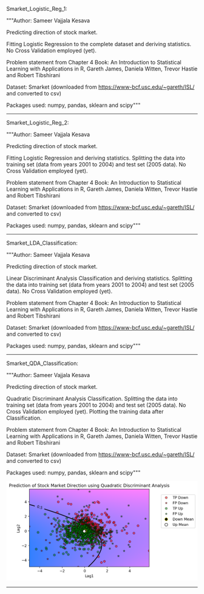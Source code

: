 Smarket_Logistic_Reg_1:

"""Author: Sameer Vajjala Kesava

Predicting direction of stock market.

Fitting Logistic Regression to the complete dataset and deriving statistics.
No Cross Validation employed (yet).

Problem statement from Chapter 4
Book: An Introduction to Statistical Learning with Applications in R, 
       Gareth James, Daniela Witten, Trevor Hastie and Robert Tibshirani

Dataset: Smarket (downloaded from https://www-bcf.usc.edu/~gareth/ISL/ and converted to csv)

Packages used: numpy, pandas, sklearn and scipy"""

----------
Smarket_Logistic_Reg_2:

"""Author: Sameer Vajjala Kesava

Predicting direction of stock market.

Fitting Logistic Regression and deriving statistics.
Splitting the data into training set (data from years 2001 to 2004) and test set (2005 data). 
No Cross Validation employed (yet).

Problem statement from Chapter 4
Book: An Introduction to Statistical Learning with Applications in R, 
       Gareth James, Daniela Witten, Trevor Hastie and Robert Tibshirani

Dataset: Smarket (downloaded from https://www-bcf.usc.edu/~gareth/ISL/ and converted to csv)

Packages used: numpy, pandas, sklearn and scipy"""

----------
Smarket_LDA_Classification:

"""Author: Sameer Vajjala Kesava

Predicting direction of stock market.

Linear Discriminant Analysis Classification and deriving statistics.
Splitting the data into training set (data from years 2001 to 2004) and test set (2005 data). 
No Cross Validation employed (yet).

Problem statement from Chapter 4
Book: An Introduction to Statistical Learning with Applications in R, 
       Gareth James, Daniela Witten, Trevor Hastie and Robert Tibshirani

Dataset: Smarket (downloaded from https://www-bcf.usc.edu/~gareth/ISL/ and converted to csv)

Packages used: numpy, pandas, sklearn and scipy"""

----------
Smarket_QDA_Classification:

"""Author: Sameer Vajjala Kesava

Predicting direction of stock market.

Quadratic Discriminant Analysis Classification.
Splitting the data into training set (data from years 2001 to 2004) and test set (2005 data). 
No Cross Validation employed (yet).
Plotting the training data after Classification.

Problem statement from Chapter 4
Book: An Introduction to Statistical Learning with Applications in R, 
       Gareth James, Daniela Witten, Trevor Hastie and Robert Tibshirani

Dataset: Smarket (downloaded from https://www-bcf.usc.edu/~gareth/ISL/ and converted to csv)

Packages used: numpy, pandas, sklearn and scipy"""

![QDA](QDA.png)
      
----------
